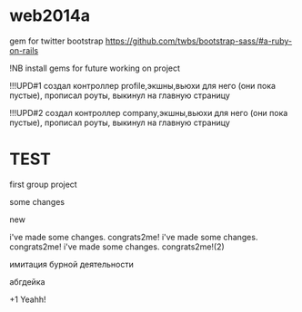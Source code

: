 web2014a
========

gem for twitter bootstrap
https://github.com/twbs/bootstrap-sass/#a-ruby-on-rails

!NB install gems for future working on project

!!!UPD#1 
создал контроллер profile,экшны,вьюхи для него (они пока пустые), прописал роуты, выкинул на главную страницу

!!!UPD#2
создал контроллер company,экшны,вьюхи для него (они пока пустые), прописал роуты, выкинул на главную страницу



TEST
====

first group project

some changes

new

i've made some changes. congrats2me!
i've made some changes. congrats2me!
i've made some changes. congrats2me!(2)

имитация бурной деятельности


абгдейка

+1 Yeahh!



